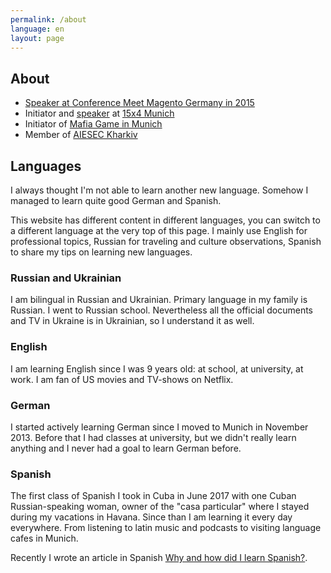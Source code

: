 ```yaml
---
permalink: /about
language: en
layout: page
---
```


## About

- [Speaker at Conference Meet Magento Germany in 2015](https://www.youtube.com/watch?v=fiAsIW4BrwQ)
- Initiator and [speaker](https://www.youtube.com/watch?v=aJ_dQpnyR24) at [15x4 Munich](https://munich.15x4.org/)
- Initiator of [Mafia Game in Munich](https://www.facebook.com/mafclub.bdms/)
- Member of [AIESEC Kharkiv](https://aiesec.org/)

## Languages

I always thought I'm not able to learn another new language.
Somehow I managed to learn quite good German and Spanish.

This website has different content in different languages, you can switch to a different language at the very top of this page. I mainly use English for professional topics, Russian for traveling and culture observations, Spanish to share my tips on learning new languages.

### Russian and Ukrainian

I am bilingual in Russian and Ukrainian. Primary language in my family is Russian. I went to Russian school. Nevertheless all the official documents and TV in Ukraine is in Ukrainian, so I understand it as well.

### English

I am learning English since I was 9 years old: at school, at university, at work. I am fan of US movies and TV-shows on Netflix.

### German

I started actively learning German since I moved to Munich in November 2013. Before that I had classes at university, but we didn't really learn anything and I never had a goal to learn German before.

### Spanish

The first class of Spanish I took in Cuba in June 2017 with one Cuban Russian-speaking woman, owner of the "casa particular" where I stayed during my vacations in Havana. Since than I am learning it every day everywhere. From listening to latin music and podcasts to visiting language cafes in Munich.

Recently I wrote an article in Spanish [Why and how did I learn Spanish?](/blog/por-qué-español).
